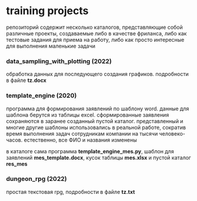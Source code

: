 ﻿# training projects
репозиторий содержит несколько каталогов, представляющие собой различные проекты, создаваемые либо в качестве фриланса, либо как тестовые задания для приема на работу, либо как просто интересные для выполнения маленькие задачи

### data_sampling_with_plotting (2022)
обработка данных для последующего создания графиков. подробности в файле **tz.docx**

### template_engine (2020)
программа для формирования заявлений по шаблону word. данные для шаблона берутся из таблицы excel. сформированные заявления сохраняются в заранее созданный пустой каталог. представленный и многие другие шаблоны использовались в реальной работе, сократив время выполнения задач сотрудникам компании на тысячи человеко-часов. естественно, все ФИО и названия изменены

в каталоге сама программа **template_engine_mes.py**, шаблон для заявлений **mes_template.docx**, кусок таблицы **mes.xlsx** и пустой каталог **res_mes**

### dungeon_rpg (2022)
простая текстовая rpg, подробности в файле **tz.txt**

   

